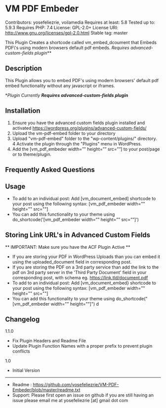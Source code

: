 # VM PDF Embeder
Contributors: yosefeliezrie, voilamedia
Requires at least: 5.8
Tested up to: 5.9.3
Requires PHP: 7.4
License: GPL-2.0+
License URI: http://www.gnu.org/licenses/gpl-2.0.html
Stable tag: master

This Plugin Creates a shortcode called vm_embed_dcoument that Embeds PDF\\\'s using modern browsers default pdf embeds. *Requires advanced-custom-fields plugin***

## Description
This Plugin allows you to embed PDF\'s using modern browsers\' default pdf embed functionality without any javascript or iframes.

**Plugin Currently **Requires advanced-custom-fields plugin***

## Installation
1. Ensure you have the advanced custom fields plugin installed and activated https://wordpress.org/plugins/advanced-custom-fields/
2. Upload the vm-pdf-embed folder to your directory
3. Upload "vm-pdf-embed" folder to the \"wp-content/plugins/" directory.
4 Activate the plugin through the \"Plugins\" menu in WordPress.
6. Add the [vm_pdf_embeder width=”” height=”” src=””] to your post/page or to theme/plugin.

## Frequently Asked Questions

## Usage
* To add to an individual post: Add [vm_document_embed] shortcode to your post using the following syntax:
[vm_pdf_embeder width=\"\" height=\"\" src=\"\"]
*  You can add this functionality to your theme using do_shortcode('[vm_pdf_embeder width=”” height=”” src=””]')


## Storing Link URL's in Advanced Custom Fields

** IMPORTANT: Make sure you have the ACF Plugin Active **

* If you are storing your PDF in WordPress Uploads than you can embed it using the uploaded_document field in corresponding post.
* If you are storing the PDF on a 3rd party service than add the link to the pdf on 3rd party server in the 'Third Party Document' field in your corresponding post, with schema eg. https://link.tld/document.pdf
* To add to an individual post: Add [vm_document_embed} shortcode to your post using the following syntax:
[vm_pdf_embeder width=\"\" height=\"\" src=\"\"]
* You can add this functionality to your theme using do_shortcode(\"[vm_pdf_embeder width=\"\" height=\"\"]\")
d

## Changelog
1.1.0 
* Fix Plugin Headers and Readme File
* Update Plugin Function Names with a proper prefix to prevent plugin conflicts

1.0
* Initial Version

-----------------------

* Readme : https://github.com/yosefeliezrie/VM-PDF-Embeder/blob/master/readme.txt
* Support: Please first open an issue on github if you are still having an issue please email me at yosefeliezrie [at] gmail dot com
